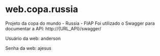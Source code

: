 # web.copa.russia
Projeto da copa do mundo - Russia - FIAP
Foi utilizado o Swagger para documentar a API: http://{URL_API}/swagger/

Usuário da web: anderson

Senha da web: ajesus
